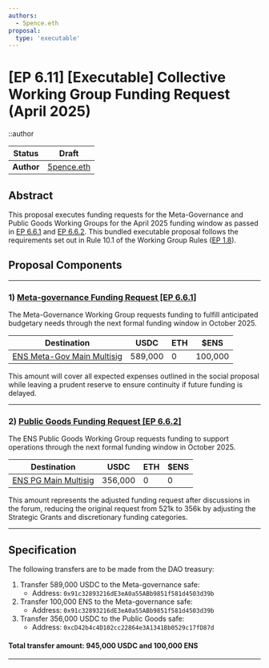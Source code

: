 ```yaml
---
authors:
  - 5pence.eth
proposal:
  type: 'executable'
---
```


# [EP 6.11] [Executable] Collective Working Group Funding Request (April 2025)

::author

| Status     | Draft                                            |
| ---------- | ------------------------------------------------ |
| **Author** | [5pence.eth](https://app.ens.domains/5pence.eth) |

## Abstract

This proposal executes funding requests for the Meta-Governance and Public Goods Working Groups for the April 2025 funding window as passed in [EP 6.6.1](https://discuss.ens.domains/t/6-6-1-social-april-funding-request-ens-meta-governance-working-group-term-6/20536) and [EP 6.6.2](https://discuss.ens.domains/t/6-6-2-social-april-funding-request-ens-public-goods-working-group-term-6/20532). This bundled executable proposal follows the requirements set out in Rule 10.1 of the Working Group Rules ([EP 1.8](https://docs.ens.domains/dao/proposals/1.8/)).

## Proposal Components

---

### 1) [Meta-governance Funding Request \[EP 6.6.1\]](https://discuss.ens.domains/t/6-6-1-social-april-funding-request-ens-meta-governance-working-group-term-6/20536)

The Meta-Governance Working Group requests funding to fulfill anticipated budgetary needs through the next formal funding window in October 2025.

| Destination                                                                                           | USDC    | ETH | $ENS    |
| ----------------------------------------------------------------------------------------------------- | ------- | --- | ------- |
| [ENS Meta-Gov Main Multisig](https://etherscan.io/address/0x91c32893216dE3eA0a55ABb9851f581d4503d39b) | 589,000 | 0   | 100,000 |

This amount will cover all expected expenses outlined in the social proposal while leaving a prudent reserve to ensure continuity if future funding is delayed.

---

### 2) [Public Goods Funding Request \[EP 6.6.2\]](https://discuss.ens.domains/t/6-6-2-social-april-funding-request-ens-public-goods-working-group-term-6/20532)

The ENS Public Goods Working Group requests funding to support operations through the next formal funding window in October 2025.

| Destination                                                                                     | USDC    | ETH | $ENS |
| ----------------------------------------------------------------------------------------------- | ------- | --- | ---- |
| [ENS PG Main Multisig](https://etherscan.io/address/0xcD42b4c4D102cc22864e3A1341Bb0529c17fD87d) | 356,000 | 0   | 0    |

This amount represents the adjusted funding request after discussions in the forum, reducing the original request from 521k to 356k by adjusting the Strategic Grants and discretionary funding categories.

---

## Specification

The following transfers are to be made from the DAO treasury:

1. Transfer 589,000 USDC to the Meta-governance safe:
   - Address: `0x91c32893216dE3eA0a55ABb9851f581d4503d39b`
2. Transfer 100,000 ENS to the Meta-governance safe:
   - Address: `0x91c32893216dE3eA0a55ABb9851f581d4503d39b`
3. Transfer 356,000 USDC to the Public Goods safe:
   - Address: `0xcD42b4c4D102cc22864e3A1341Bb0529c17fD87d`

#### Total transfer amount: 945,000 USDC and 100,000 ENS

---

###
